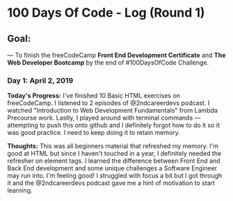 # 100 Days Of Code - Log (Round 1)

## Goal:
— To finish the freeCodeCamp **Front End Development Certificate** and **The Web Developer Bootcamp** by the end of #100DaysOfCode Challenge.

### Day 1: April 2, 2019

**Today's Progress:** I've finished 10 Basic HTML exercises on freeCodeCamp. I listened to 2 episodes of @2ndcareerdevs podcast. I watched "Introduction to Web Development Fundamentals" from Lambda Precourse work. Lastly, I played around with terminal commands — attempting to push this onto github and I definitely forgot how to do it so it was good practice. I need to keep doing it to retain memory.

**Thoughts:** This was all beginners material that refreshed my memory. I'm good at HTML but since I haven't touched in a year, I definitely needed the refresher on element tags. I learned the difference between Front End and Back End development and some unique challenges a Software Engineer may run into. I'm feeling good! I struggled with focus a bit but I got through it and the @2ndcareerdevs podcast gave me a hint of motivation to start learning.
